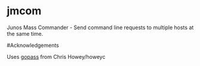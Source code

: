 # jmcom
Junos Mass Commander - Send command line requests to multiple hosts at the same time.

#Acknowledgements

Uses [gopass](https://github.com/howeyc/gopass) from Chris Howey/howeyc
